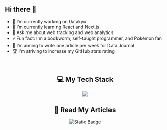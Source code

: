 ## Hi there 👋

<!--
**AzizDhaouadi/AzizDhaouadi** is a ✨ _special_ ✨ repository because its `README.md` (this file) appears on your GitHub profile.

Here are some ideas to get you started:

- 🔭 I’m currently working on ...
- 🌱 I’m currently learning ...
- 👯 I’m looking to collaborate on ...
- 🤔 I’m looking for help with ...
- 💬 Ask me about ...
- 📫 How to reach me: ...
- ⚡ Fun fact: ...
-->

- 🔭 I’m currently working on Datakyu
- 🌱 I’m currently learning React and Next.js
- 💬 Ask me about web tracking and web analytics
- ⚡ Fun fact: I'm a bookworm, self-taught programmer, and Pokémon fan
- 📝 I’m aiming to write one article per week for Data Journal
- 🏆 I'm striving to increase my GitHub stats rating

<br/>

<h2 align="center">💻 My Tech Stack</h2>
<p align="center">
  <a href="https://skillicons.dev">
    <img src="https://skillicons.dev/icons?i=git,html,css,js,ts,react,nextjs,vercel,postgres" />
  </a>
</p>

<h2 align="center">📖 Read My Articles</h2>
<div align="center">
  <a href="https://datajournal.datakyu.co/" target="_blank">
    <img alt="Static Badge" src="https://img.shields.io/badge/Data_Journal-Datakyu">
  </a>
</div>
